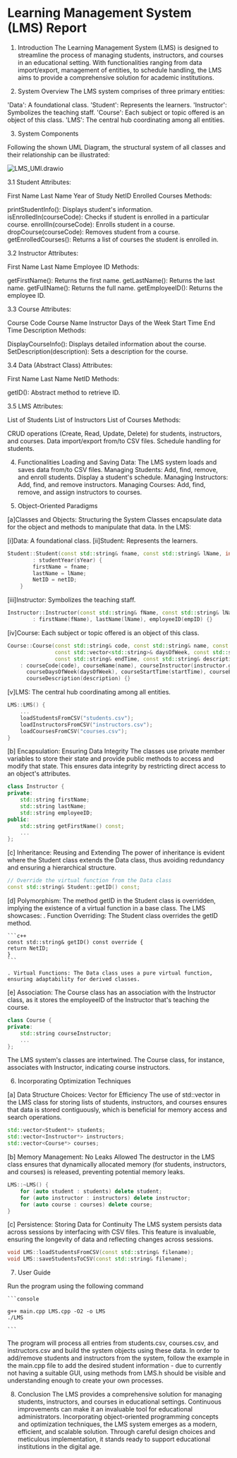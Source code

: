 # Learning Management System (LMS) Report
1. Introduction
The Learning Management System (LMS) is designed to streamline the process of managing students, instructors, and courses in an educational setting. With functionalities ranging from data import/export, management of entities, to schedule handling, the LMS aims to provide a comprehensive solution for academic institutions.

2. System Overview
The LMS system comprises of three primary entities:

'Data': A foundational class.
'Student': Represents the learners.
'Instructor': Symbolizes the teaching staff.
'Course': Each subject or topic offered is an object of this class.
'LMS': The central hub coordinating among all entities.

3. System Components

Following the shown UML Diagram, the structural system of all classes and their relationship can be illustrated:

![LMS_UMl.drawio](images\LMS_UML.drawio.png)

3.1 Student
Attributes:

First Name
Last Name
Year of Study
NetID
Enrolled Courses
Methods:

printStudentInfo(): Displays student's information.
isEnrolledIn(courseCode): Checks if student is enrolled in a particular course.
enrollIn(courseCode): Enrolls student in a course.
dropCourse(courseCode): Removes student from a course.
getEnrolledCourses(): Returns a list of courses the student is enrolled in.

3.2 Instructor
Attributes:

First Name
Last Name
Employee ID
Methods:

getFirstName(): Returns the first name.
getLastName(): Returns the last name.
getFullName(): Returns the full name.
getEmployeeID(): Returns the employee ID.

3.3 Course
Attributes:

Course Code
Course Name
Instructor
Days of the Week
Start Time
End Time
Description
Methods:

DisplayCourseInfo(): Displays detailed information about the course.
SetDescription(description): Sets a description for the course.

3.4 Data (Abstract Class)
Attributes:

First Name
Last Name
NetID
Methods:

getID(): Abstract method to retrieve ID.

3.5 LMS
Attributes:

List of Students
List of Instructors
List of Courses
Methods:

CRUD operations (Create, Read, Update, Delete) for students, instructors, and courses.
Data import/export from/to CSV files.
Schedule handling for students.

4. Functionalities
Loading and Saving Data: The LMS system loads and saves data from/to CSV files.
Managing Students: Add, find, remove, and enroll students. Display a student's schedule.
Managing Instructors: Add, find, and remove instructors.
Managing Courses: Add, find, remove, and assign instructors to courses.

5. Object-Oriented Paradigms

[a]Classes and Objects: Structuring the System
Classes encapsulate data for the object and methods to manipulate that data. In the LMS:

[i]Data: A foundational class.
[ii]Student: Represents the learners.

```c++
Student::Student(const std::string& fname, const std::string& lName, int sYear, const std::string& netID)
        : studentYear(sYear) {
        firstName = fname;
        lastName = lName;
        NetID = netID;
    }
```

[iii]Instructor: Symbolizes the teaching staff.

```c++
Instructor::Instructor(const std::string& fName, const std::string& lName, const std::string& empID)
        : firstName(fName), lastName(lName), employeeID(empID) {}
```

[iv]Course: Each subject or topic offered is an object of this class.

```c++
Course::Course(const std::string& code, const std::string& name, const Instructor& instructor,
               const std::vector<std::string>& daysOfWeek, const std::string& startTime,
               const std::string& endTime, const std::string& description)
    : courseCode(code), courseName(name), courseInstructor(instructor.getEmployeeID()),
      courseDaysOfWeek(daysOfWeek), courseStartTime(startTime), courseEndTime(endTime),
      courseDescription(description) {}
```

[v]LMS: The central hub coordinating among all entities.

```c++
LMS::LMS() {
    ...
    loadStudentsFromCSV("students.csv");
    loadInstructorsFromCSV("instructors.csv");
    loadCoursesFromCSV("courses.csv");
}
```

[b] Encapsulation: Ensuring Data Integrity
The classes use private member variables to store their state and provide public methods to access and modify that state. This ensures data integrity by restricting direct access to an object's attributes.

```c++
class Instructor {
private:
    std::string firstName;
    std::string lastName;
    std::string employeeID;
public:
    std::string getFirstName() const;
    ...
};
```

[c] Inheritance: Reusing and Extending
The power of inheritance is evident where the Student class extends the Data class, thus avoiding redundancy and ensuring a hierarchical structure.

```c++
// Override the virtual function from the Data class
const std::string& Student::getID() const;
```

[d] Polymorphism: The method getID in the Student class is overridden, implying the existence of a virtual function in a base class.
The LMS showcases:
    . Function Overriding: The Student class overrides the getID method.

    ```c++
    const std::string& getID() const override {
    return NetID;
    }
    ```

    . Virtual Functions: The Data class uses a pure virtual function, ensuring adaptability for derived classes.

[e] Association: The Course class has an association with the Instructor class, as it stores the employeeID of the Instructor that's teaching the course.

```c++
class Course {
private:
    std::string courseInstructor;
    ...
};
```

The LMS system's classes are intertwined. The Course class, for instance, associates with Instructor, indicating course instructors.

6.  Incorporating Optimization Techniques

[a] Data Structure Choices: Vector for Efficiency
The use of std::vector in the LMS class for storing lists of students, instructors, and courses ensures that data is stored contiguously, which is beneficial for memory access and search operations.

```c++
std::vector<Student*> students;
std::vector<Instructor*> instructors;
std::vector<Course*> courses;
```

[b] Memory Management: No Leaks Allowed
The destructor in the LMS class ensures that dynamically allocated memory (for students, instructors, and courses) is released, preventing potential memory leaks.

```c++
LMS::~LMS() {
    for (auto student : students) delete student;
    for (auto instructor : instructors) delete instructor;
    for (auto course : courses) delete course;
}
```

[c] Persistence: Storing Data for Continuity
The LMS system persists data across sessions by interfacing with CSV files. This feature is invaluable, ensuring the longevity of data and reflecting changes across sessions.

```c++
void LMS::loadStudentsFromCSV(const std::string& filename);
void LMS::saveStudentsToCSV(const std::string& filename);
```


7. User Guide

  Run the program using the following command
    
    ```console

    g++ main.cpp LMS.cpp -O2 -o LMS 
    ./LMS

    ```
  The program will process all entries from students.csv, courses.csv, and instructors.csv and build the system objects using these data.
  In order to add/remove students and instructors from the system, follow the example in the main.cpp file to add the desired student information - due to currently not having a suitable GUI, using methods from LMS.h should be visible and understanding enough to create your own processes.


8. Conclusion
The LMS provides a comprehensive solution for managing students, instructors, and courses in educational settings. Continuous improvements can make it an invaluable tool for educational administrators. Incorporating object-oriented programming concepts and optimization techniques, the LMS system emerges as a modern, efficient, and scalable solution. Through careful design choices and meticulous implementation, it stands ready to support educational institutions in the digital age.


